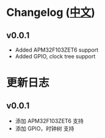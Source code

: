 # Changelog ([中文](#中文))

## v0.0.1

- Added APM32F103ZET6 support
- Added GPIO, clock tree support

<h1 id="中文"></h1>

# 更新日志

## v0.0.1

- 添加 APM32F103ZET6 支持
- 添加 GPIO，时钟树 支持

